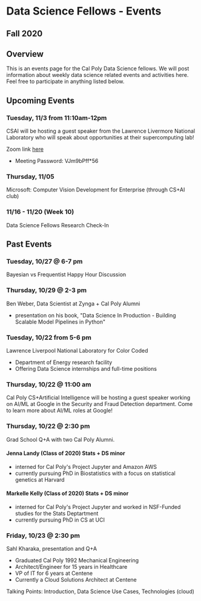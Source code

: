 # Data Science Fellows - Events
## Fall 2020
## Overview
This is an events page for the Cal Poly Data Science fellows.  We will post information about weekly data science related events and activities here.  Feel free to participate in anything listed below.

## Upcoming Events
### Tuesday, 11/3 from 11:10am-12pm
CSAI will be hosting a guest speaker from the Lawrence Livermore National Laboratory who will speak about opportunities at their supercomputing lab!

Zoom link [here](https://llnlfed.webex.com/llnlfed/j.php?MTID=m3292d0343a06ad980bf20a7e226cf917)
- Meeting Password: VJm9bPff*56

### Thursday, 11/05
Microsoft: Computer Vision Development for Enterprise (through CS+AI club)

### 11/16 - 11/20 (Week 10)
Data Science Fellows Research Check-In

## Past Events

### Tuesday, 10/27 @ 6-7 pm
Bayesian vs Frequentist Happy Hour Discussion

### Thursday, 10/29 @ 2-3 pm
Ben Weber, Data Scientist at Zynga + Cal Poly Alumni 
- presentation on his book, "Data Science In Production - Building Scalable Model Pipelines in Python"

### Tuesday, 10/22 from 5-6 pm
Lawrence Liverpool National Laboratory for Color Coded
- Department of Energy research facility
- Offering Data Science internships and full-time positions

### Thursday, 10/22 @ 11:00 am
Cal Poly CS+Artificial Intelligence will be hosting a guest speaker working on AI/ML at Google in the Security and Fraud Detection department. Come to learn more about AI/ML roles at Google!

### Thursday, 10/22 @ 2:30 pm
Grad School Q+A with two Cal Poly Alumni.

#### Jenna Landy (Class of 2020) Stats + DS minor
- interned for Cal Poly's Project Jupyter and Amazon AWS
- currently pursuing PhD in Biostatistics with a focus on statistical genetics at Harvard

#### Markelle Kelly (Class of 2020) Stats + DS minor
- interned for Cal Poly's Project Jupyter and worked in NSF-Funded studies for the Stats Deptartment
- currently pursuing PhD in CS at UCI

### Friday, 10/23 @ 2:30 pm
Sahl Kharaka, presentation and Q+A
- Graduated Cal Poly 1992 Mechanical Engineering
- Architect/Engineer for 15 years in Healthcare
- VP of IT for 6 years at Centene
- Currently a Cloud Solutions Architect at Centene

Talking Points: Introduction, Data Science Use Cases, Technologies (cloud)
